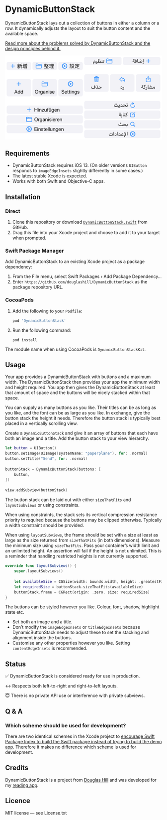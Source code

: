 # DynamicButtonStack

DynamicButtonStack lays out a collection of buttons in either a column or a row. It dynamically adjusts the layout to suit the button content and the available space.

[Read more about the problems solved by DynamicButtonStack and the design principles behind it.](https://douglashill.co/dynamic-button-stack/)

![Composite screenshot of DynamicButtonStack in various languages. Chinese, English, German, Arabic.](screenshot.png)

## Requirements

- DynamicButtonStack requires iOS 13. (On older versions `UIButton` responds to `imageEdgeInsets` slightly differently in some cases.)
- The latest stable Xcode is expected.
- Works with both Swift and Objective-C apps.

## Installation

### Direct

1. Clone this repository or download [`DynamicButtonStack.swift`](DynamicButtonStack.swift) from GitHub.
2. Drag this file into your Xcode project and choose to add it to your target when prompted.

### Swift Package Manager

Add DynamicButtonStack to an existing Xcode project as a package dependency:

1. From the File menu, select Swift Packages › Add Package Dependency…
2. Enter `https://github.com/douglashill/DynamicButtonStack` as the package repository URL.

### CocoaPods

1. Add the following to your `Podfile`:
    
    ```ruby
    pod 'DynamicButtonStack'
    ```
    
2. Run the following command:
    
    ```
    pod install
    ```

The module name when using CocoaPods is `DynamicButtonStackKit`.

## Usage

Your app provides a DynamicButtonStack with buttons and a maximum width. The DynamicButtonStack then provides your app the minimum width and height required. You app then gives the DynamicButtonStack at least that amount of space and the buttons will be nicely stacked within that space.

You can supply as many buttons as you like. Their titles can be as long as you like, and the font can be as large as you like. In exchange, give the button stack the height it needs. Therefore the button stack is typically best placed in a vertically scrolling view.

Create a `DynamicButtonStack` and give it an array of buttons that each have both an image and a title. Add the button stack to your view hierarchy.

```swift
let button = UIButton()
button.setImage(UIImage(systemName: "paperplane"), for: .normal)
button.setTitle("Send", for: .normal)

buttonStack = DynamicButtonStack(buttons: [
    button,
])

view.addSubview(buttonStack)
```

The button stack can be laid out with either `sizeThatFits` and `layoutSubviews` or using constraints.

When using constraints, the stack sets its vertical compression resistance priority to required because the buttons may be clipped otherwise. Typically a width constraint should be provided.

When using `layoutSubviews`, the frame should be set with a size at least as large as the size returned from `sizeThatFits` (in both dimensions). Measure the minimum size using `sizeThatFits`. Pass your container’s width limit and an unlimited height. An assertion will fail if the height is not unlimited. This is a reminder that handling restricted heights is not currently supported.

```swift
override func layoutSubviews() {
    super.layoutSubviews()
    
    let availableSize = CGSize(width: bounds.width, height: .greatestFiniteMagnitude)
    let requiredSize = buttonStack.sizeThatFits(availableSize)
    buttonStack.frame = CGRect(origin: .zero, size: requiredSize)
}
```

The buttons can be styled however you like. Colour, font, shadow, highlight state etc.

- Set both an image and a title.
- Don’t modify the `imageEdgeInsets` or `titleEdgeInsets` because DynamicButtonStack needs to adjust these to set the stacking and alignment inside the buttons.
- Customise any other properties however you like. Setting `contentEdgeInsets` is recommended.

## Status

✅ DynamicButtonStack is considered ready for use in production.

↔️ Respects both left-to-right and right-to-left layouts.

😇 There is no private API use or interference with private subviews.

## Q & A

### Which scheme should be used for development?

There are two identical schemes in the Xcode project to [encourage Swift Package Index to build the Swift package instead of trying to build the demo app](https://swiftpackageindex.com/docs/builds#built-how). Therefore it makes no difference which scheme is used for development. 

## Credits

DynamicButtonStack is a project from [Douglas Hill](https://douglashill.co/) and was developed for my [reading app](https://douglashill.co/reading-app/).

## Licence

MIT license — see License.txt
